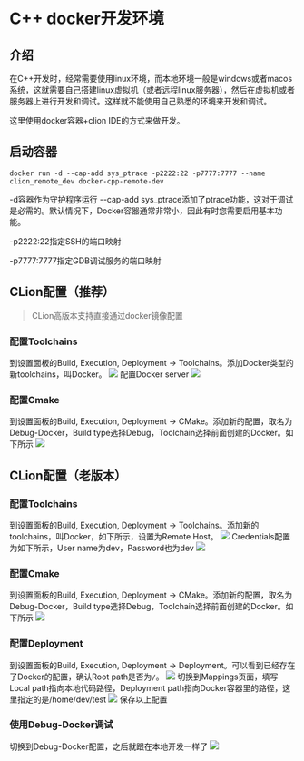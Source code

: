 # C++ docker开发环境

## 介绍
在C++开发时，经常需要使用linux环境，而本地环境一般是windows或者macos系统，这就需要自己搭建linux虚拟机（或者远程linux服务器），然后在虚拟机或者服务器上进行开发和调试。这样就不能使用自己熟悉的环境来开发和调试。

这里使用docker容器+clion IDE的方式来做开发。

## 启动容器
```shell
docker run -d --cap-add sys_ptrace -p2222:22 -p7777:7777 --name clion_remote_dev docker-cpp-remote-dev
```
-d容器作为守护程序运行
--cap-add sys_ptrace添加了ptrace功能，这对于调试是必需的。默认情况下，Docker容器通常非常小，因此有时您需要启用基本功能。

-p2222:22指定SSH的端口映射

-p7777:7777指定GDB调试服务的端口映射

## CLion配置（推荐）
> CLion高版本支持直接通过docker镜像配置
### 配置Toolchains
到设置面板的Build, Execution, Deployment -> Toolchains。添加Docker类型的新toolchains，叫Docker。
![](/images/clion2-step1.png)
配置Docker server
![](/images/clion2-step1.1.png)
### 配置Cmake
到设置面板的Build, Execution, Deployment -> CMake。添加新的配置，取名为Debug-Docker，Build type选择Debug，Toolchain选择前面创建的Docker。如下所示
![](/images/clion2-step2.png)
## CLion配置（老版本）
### 配置Toolchains
到设置面板的Build, Execution, Deployment -> Toolchains。添加新的toolchains，叫Docker，如下所示，设置为Remote Host。
![](/images/clion-step1.png)
Credentials配置为如下所示，User name为dev，Password也为dev
![](/images/clion-step1.1.png)
### 配置Cmake
到设置面板的Build, Execution, Deployment -> CMake。添加新的配置，取名为Debug-Docker，Build type选择Debug，Toolchain选择前面创建的Docker。如下所示
![](/images/clion-step2.png)
### 配置Deployment
到设置面板的Build, Execution, Deployment -> Deployment。可以看到已经存在了Docker的配置，确认Root path是否为```/```。
![](/images/clion-step3.png)
切换到Mappings页面，填写Local path指向本地代码路径，Deployment path指向Docker容器里的路径，这里指定的是/home/dev/test
![](/images/clion-step3.1.png)
保存以上配置

### 使用Debug-Docker调试
切换到Debug-Docker配置，之后就跟在本地开发一样了
![](/images/clion-step4.png)